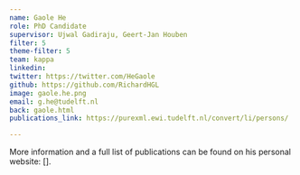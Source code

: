 ```yaml
---
name: Gaole He
role: PhD Candidate
supervisor: Ujwal Gadiraju, Geert-Jan Houben
filter: 5
theme-filter: 5
team: kappa
linkedin: 
twitter: https://twitter.com/HeGaole
github: https://github.com/RichardHGL
image: gaole.he.png
email: g.he@tudelft.nl
back: gaole.html
publications_link: https://purexml.ewi.tudelft.nl/convert/li/persons/

---
```



More information and a full list of publications can be found on his personal website: [].
